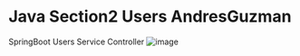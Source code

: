 # Java Section2 Users AndresGuzman
SpringBoot Users Service Controller
![image](https://github.com/jhhg04/Java-Section2Users-AndresGuzman/assets/52834318/596acb1e-3f77-4f02-8a7f-d91349ccb6c3)
